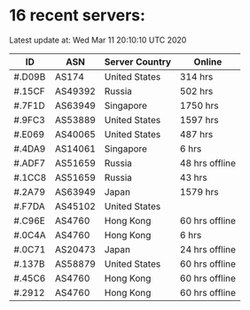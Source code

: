 # 16 recent servers:

Latest update at: Wed Mar 11 20:10:10 UTC 2020

| ID | ASN | Server Country | Online |
| -- | --- | -------------- | ------ |
| #.D09B | AS174 | United States | 314 hrs |
| #.15CF | AS49392 | Russia | 502 hrs |
| #.7F1D | AS63949 | Singapore | 1750 hrs |
| #.9FC3 | AS53889 | United States | 1597 hrs |
| #.E069 | AS40065 | United States | 487 hrs |
| #.4DA9 | AS14061 | Singapore | 6 hrs |
| #.ADF7 | AS51659 | Russia | 48 hrs offline |
| #.1CC8 | AS51659 | Russia | 43 hrs |
| #.2A79 | AS63949 | Japan | 1579 hrs |
| #.F7DA | AS45102 | United States | |
| #.C96E | AS4760 | Hong Kong | 60 hrs offline |
| #.0C4A | AS4760 | Hong Kong | 6 hrs |
| #.0C71 | AS20473 | Japan | 24 hrs offline |
| #.137B | AS58879 | United States | 60 hrs offline |
| #.45C6 | AS4760 | Hong Kong | 60 hrs offline |
| #.2912 | AS4760 | Hong Kong | 60 hrs offline |

